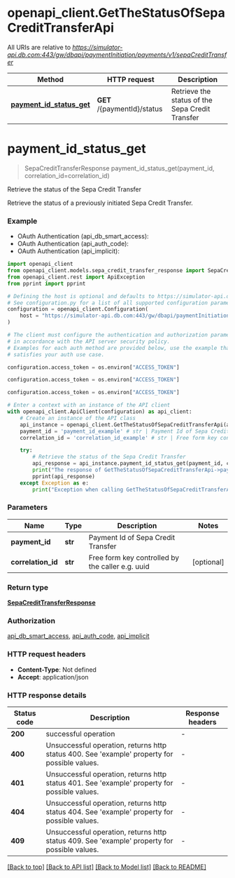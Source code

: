 # openapi_client.GetTheStatusOfSepaCreditTransferApi

All URIs are relative to *https://simulator-api.db.com:443/gw/dbapi/paymentInitiation/payments/v1/sepaCreditTransfer*

Method | HTTP request | Description
------------- | ------------- | -------------
[**payment_id_status_get**](GetTheStatusOfSepaCreditTransferApi.md#payment_id_status_get) | **GET** /{paymentId}/status | Retrieve the status of the Sepa Credit Transfer 


# **payment_id_status_get**
> SepaCreditTransferResponse payment_id_status_get(payment_id, correlation_id=correlation_id)

Retrieve the status of the Sepa Credit Transfer 

Retrieve the status of a previously initiated Sepa Credit Transfer.

### Example

* OAuth Authentication (api_db_smart_access):
* OAuth Authentication (api_auth_code):
* OAuth Authentication (api_implicit):

```python
import openapi_client
from openapi_client.models.sepa_credit_transfer_response import SepaCreditTransferResponse
from openapi_client.rest import ApiException
from pprint import pprint

# Defining the host is optional and defaults to https://simulator-api.db.com:443/gw/dbapi/paymentInitiation/payments/v1/sepaCreditTransfer
# See configuration.py for a list of all supported configuration parameters.
configuration = openapi_client.Configuration(
    host = "https://simulator-api.db.com:443/gw/dbapi/paymentInitiation/payments/v1/sepaCreditTransfer"
)

# The client must configure the authentication and authorization parameters
# in accordance with the API server security policy.
# Examples for each auth method are provided below, use the example that
# satisfies your auth use case.

configuration.access_token = os.environ["ACCESS_TOKEN"]

configuration.access_token = os.environ["ACCESS_TOKEN"]

configuration.access_token = os.environ["ACCESS_TOKEN"]

# Enter a context with an instance of the API client
with openapi_client.ApiClient(configuration) as api_client:
    # Create an instance of the API class
    api_instance = openapi_client.GetTheStatusOfSepaCreditTransferApi(api_client)
    payment_id = 'payment_id_example' # str | Payment Id of Sepa Credit Transfer
    correlation_id = 'correlation_id_example' # str | Free form key controlled by the caller e.g. uuid (optional)

    try:
        # Retrieve the status of the Sepa Credit Transfer 
        api_response = api_instance.payment_id_status_get(payment_id, correlation_id=correlation_id)
        print("The response of GetTheStatusOfSepaCreditTransferApi->payment_id_status_get:\n")
        pprint(api_response)
    except Exception as e:
        print("Exception when calling GetTheStatusOfSepaCreditTransferApi->payment_id_status_get: %s\n" % e)
```



### Parameters


Name | Type | Description  | Notes
------------- | ------------- | ------------- | -------------
 **payment_id** | **str**| Payment Id of Sepa Credit Transfer | 
 **correlation_id** | **str**| Free form key controlled by the caller e.g. uuid | [optional] 

### Return type

[**SepaCreditTransferResponse**](SepaCreditTransferResponse.md)

### Authorization

[api_db_smart_access](../README.md#api_db_smart_access), [api_auth_code](../README.md#api_auth_code), [api_implicit](../README.md#api_implicit)

### HTTP request headers

 - **Content-Type**: Not defined
 - **Accept**: application/json

### HTTP response details

| Status code | Description | Response headers |
|-------------|-------------|------------------|
**200** | successful operation |  -  |
**400** | Unsuccessful operation, returns http status 400. See &#39;example&#39; property for possible values. |  -  |
**401** | Unsuccessful operation, returns http status 401. See &#39;example&#39; property for possible values. |  -  |
**404** | Unsuccessful operation, returns http status 404. See &#39;example&#39; property for possible values. |  -  |
**409** | Unsuccessful operation, returns http status 409. See &#39;example&#39; property for possible values. |  -  |

[[Back to top]](#) [[Back to API list]](../README.md#documentation-for-api-endpoints) [[Back to Model list]](../README.md#documentation-for-models) [[Back to README]](../README.md)

